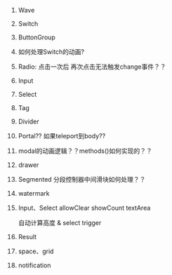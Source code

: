 1. Wave

2. Switch

3. ButtonGroup

4. 如何处理Switch的动画?

5. Radio: 点击一次后 再次点击无法触发change事件？？

6. Input

7. Select

8. Tag

9. Divider

10. Portal?? 如果teleport到body??

11. modal的动画逻辑？？methods()如何实现的？？

12. drawer

13. Segmented 分段控制器中间滑块如何处理？？

14. watermark

15. Input、Select
    allowClear
    showCount
    textArea

    自动计算高度 & select trigger

16. Result

17. space、grid

18. notification
